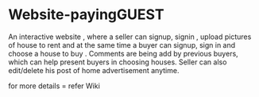 # Website-payingGUEST
 An interactive website , where a seller can signup, signin , upload pictures of house to rent and at the same time a buyer can signup, sign in and choose a house to buy . Comments are being add by previous buyers, which can help present buyers in choosing houses. Seller can also edit/delete his post of home advertisement anytime.

for more details = refer Wiki
